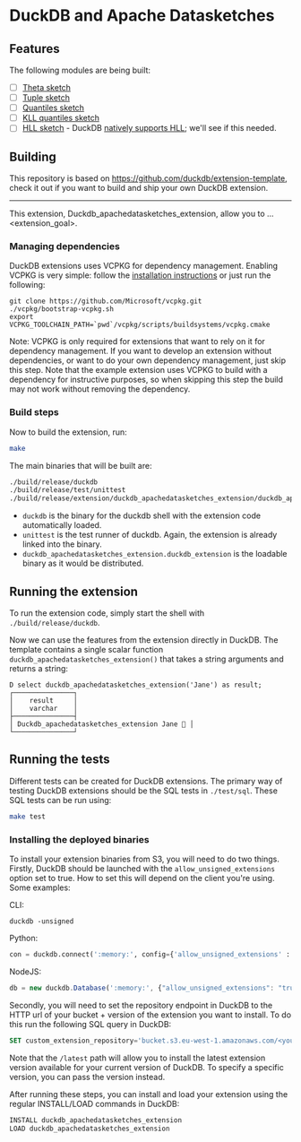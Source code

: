 # DuckDB and Apache Datasketches


## Features

The following modules are being built:
- [ ] [Theta sketch](https://datasketches.apache.org/docs/Theta/ThetaSketchFramework.html)
- [ ] [Tuple sketch](https://datasketches.apache.org/docs/Tuple/TupleOverview.html)
- [ ] [Quantiles sketch](https://datasketches.apache.org/docs/Quantiles/QuantilesOverview.html)
- [ ] [KLL quantiles sketch](https://datasketches.apache.org/docs/KLL/KLLSketch.html)
- [ ] [HLL sketch](https://datasketches.apache.org/docs/HLL/HLL.html) - DuckDB [natively supports HLL](https://duckdb.org/docs/sql/aggregates); we'll see if this needed.

## Building

This repository is based on https://github.com/duckdb/extension-template, check it out if you want to build and ship your own DuckDB extension.

---

This extension, Duckdb_apachedatasketches_extension, allow you to ... <extension_goal>.


### Managing dependencies
DuckDB extensions uses VCPKG for dependency management. Enabling VCPKG is very simple: follow the [installation instructions](https://vcpkg.io/en/getting-started) or just run the following:
```shell
git clone https://github.com/Microsoft/vcpkg.git
./vcpkg/bootstrap-vcpkg.sh
export VCPKG_TOOLCHAIN_PATH=`pwd`/vcpkg/scripts/buildsystems/vcpkg.cmake
```
Note: VCPKG is only required for extensions that want to rely on it for dependency management. If you want to develop an extension without dependencies, or want to do your own dependency management, just skip this step. Note that the example extension uses VCPKG to build with a dependency for instructive purposes, so when skipping this step the build may not work without removing the dependency.

### Build steps
Now to build the extension, run:
```sh
make
```
The main binaries that will be built are:
```sh
./build/release/duckdb
./build/release/test/unittest
./build/release/extension/duckdb_apachedatasketches_extension/duckdb_apachedatasketches_extension.duckdb_extension
```
- `duckdb` is the binary for the duckdb shell with the extension code automatically loaded.
- `unittest` is the test runner of duckdb. Again, the extension is already linked into the binary.
- `duckdb_apachedatasketches_extension.duckdb_extension` is the loadable binary as it would be distributed.

## Running the extension
To run the extension code, simply start the shell with `./build/release/duckdb`.

Now we can use the features from the extension directly in DuckDB. The template contains a single scalar function `duckdb_apachedatasketches_extension()` that takes a string arguments and returns a string:
```
D select duckdb_apachedatasketches_extension('Jane') as result;
┌───────────────┐
│    result     │
│    varchar    │
├───────────────┤
│ Duckdb_apachedatasketches_extension Jane 🐥 │
└───────────────┘
```

## Running the tests
Different tests can be created for DuckDB extensions. The primary way of testing DuckDB extensions should be the SQL tests in `./test/sql`. These SQL tests can be run using:
```sh
make test
```

### Installing the deployed binaries
To install your extension binaries from S3, you will need to do two things. Firstly, DuckDB should be launched with the
`allow_unsigned_extensions` option set to true. How to set this will depend on the client you're using. Some examples:

CLI:
```shell
duckdb -unsigned
```

Python:
```python
con = duckdb.connect(':memory:', config={'allow_unsigned_extensions' : 'true'})
```

NodeJS:
```js
db = new duckdb.Database(':memory:', {"allow_unsigned_extensions": "true"});
```

Secondly, you will need to set the repository endpoint in DuckDB to the HTTP url of your bucket + version of the extension
you want to install. To do this run the following SQL query in DuckDB:
```sql
SET custom_extension_repository='bucket.s3.eu-west-1.amazonaws.com/<your_extension_name>/latest';
```
Note that the `/latest` path will allow you to install the latest extension version available for your current version of
DuckDB. To specify a specific version, you can pass the version instead.

After running these steps, you can install and load your extension using the regular INSTALL/LOAD commands in DuckDB:
```sql
INSTALL duckdb_apachedatasketches_extension
LOAD duckdb_apachedatasketches_extension
```
